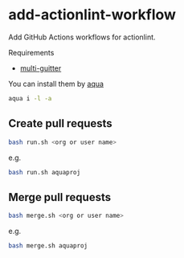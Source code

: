 # add-actionlint-workflow

Add GitHub Actions workflows for actionlint.

Requirements

- [multi-guitter](https://github.com/lindell/multi-gitter)

You can install them by [aqua](https://aquaproj.github.io/)

```sh
aqua i -l -a
```

## Create pull requests

```sh
bash run.sh <org or user name>
```

e.g.

```sh
bash run.sh aquaproj
```

## Merge pull requests

```sh
bash merge.sh <org or user name>
```

e.g.

```sh
bash merge.sh aquaproj
```
